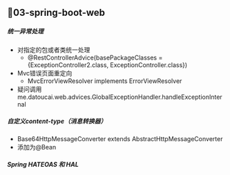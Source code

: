 ## :seedling:03-spring-boot-web
##### 统一异常处理
- 对指定的包或者类统一处理
    - @RestControllerAdvice(basePackageClasses = {ExceptionController2.class, ExceptionController.class})
- Mvc错误页面重定向
    - MvcErrorViewResolver implements ErrorViewResolver
- 疑问调用me.datoucai.web.advices.GlobalExceptionHandler.handleExceptionInternal

##### 自定义content-type（消息转换器）
- Base64HttpMessageConverter extends AbstractHttpMessageConverter<Serializable>
- 添加为@Bean

##### Spring HATEOAS 和 HAL